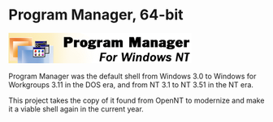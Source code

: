 # Program Manager, 64-bit
![Progman Logo](/website/images/pmlogo.png)

Program Manager was the default shell from Windows 3.0 to Windows for Workgroups 3.11 in the DOS era, and from NT 3.1 to NT 3.51 in the NT era.

This project takes the copy of it found from OpenNT to modernize and make it a viable shell again in the current year.